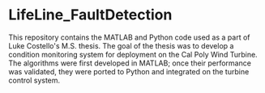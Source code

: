 # LifeLine_FaultDetection
This repository contains the MATLAB and Python code used as a part of Luke Costello's M.S. thesis. The goal of the thesis was to develop a condition monitoring system for deployment on the Cal Poly Wind Turbine. The algorithms were first developed in MATLAB; once their performance was validated, they were ported to Python and integrated on the turbine control system.
